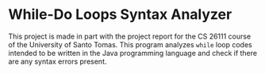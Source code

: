 # While-Do Loops Syntax Analyzer

This project is made in part with the project report for the CS 26111 course of the University of Santo Tomas. This program analyzes `while` loop codes 
intended to be written in the Java programming language and check if there are any syntax errors present.


